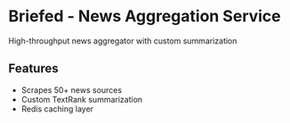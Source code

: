 # Briefed - News Aggregation Service

High-throughput news aggregator with custom summarization

## Features
- Scrapes 50+ news sources
- Custom TextRank summarization
- Redis caching layer